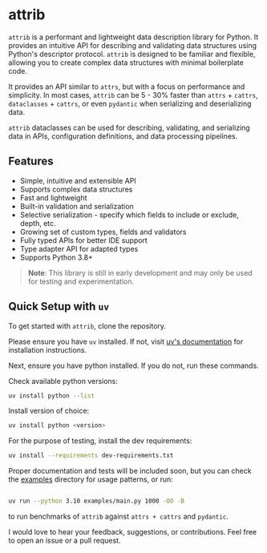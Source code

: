 # attrib

`attrib` is a performant and lightweight data description library for Python. It provides an intuitive API for describing and validating data structures using Python's descriptor protocol. `attrib` is designed to be familiar and flexible, allowing you to create complex data structures with minimal boilerplate code.

It provides an API similar to `attrs`, but with a focus on performance and simplicity. In most cases, `attrib` can be 5 - 30% faster than `attrs` + `cattrs`, `dataclasses` + `cattrs`, or even `pydantic` when serializing and deserializing data.

`attrib` dataclasses can be used for describing, validating, and serializing data in APIs, configuration definitions, and data processing pipelines.

## Features

- Simple, intuitive and extensible API
- Supports complex data structures
- Fast and lightweight
- Built-in validation and serialization
- Selective serialization - specify which fields to include or exclude, depth, etc.
- Growing set of custom types, fields and validators
- Fully typed APIs for better IDE support
- Type adapter API for adapted types
- Supports Python 3.8+

> **Note**: This library is still in early development and may only be used for testing and experimentation.

## Quick Setup with `uv`

To get started with `attrib`, clone the repository.

Please ensure you have `uv` installed. If not, visit [uv's documentation](https://docs.astral.sh/uv/getting-started/installation/) for installation instructions.

Next, ensure you have python installed. If you do not, run these commands.

Check available python versions:

```bash
uv install python --list
```

Install version of choice:

```bash
uv install python <version>
```

For the purpose of testing, install the dev requirements:

```bash
uv install --requirements dev-requirements.txt
```

Proper documentation and tests will be included soon, but you can check the [examples](/attrib/examples/) directory for usage patterns, or run:

```bash

uv run --python 3.10 examples/main.py 1000 -OO -B
```

to run benchmarks of `attrib` against `attrs + cattrs` and `pydantic`.

I would love to hear your feedback, suggestions, or contributions. Feel free to open an issue or a pull request.
